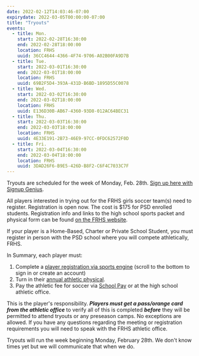 ```yaml
---
date: 2022-02-12T14:03:46-07:00
expirydate: 2022-03-05T00:00:00-07:00
title: "Tryouts"
events:
  - title: Mon.
    start: 2022-02-28T16:30:00
    end: 2022-02-28T18:00:00
    location: FRHS
    uuid: 36CC4644-4366-4F74-9706-A02B00FA9D7B
  - title: Tue.
    start: 2022-03-01T16:30:00
    end: 2022-03-01T18:00:00
    location: FRHS
    uuid: 69B2F5D4-393A-431D-B6BD-1895D55C0078
  - title: Wed.
    start: 2022-03-02T16:30:00
    end: 2022-03-02T18:00:00
    location: FRHS
    uuid: E136D30B-AB67-4360-93D8-012AC64BEC31
  - title: Thu.
    start: 2022-03-03T16:30:00
    end: 2022-03-03T18:00:00
    location: FRHS
    uuid: 4E33E191-2B73-46E9-97CC-0FDC62572F0D
  - title: Fri.
    start: 2022-03-04T16:30:00
    end: 2022-03-04T18:00:00
    location: FRHS
    uuid: 3DAD26F6-B9E5-426D-B8F2-C6F4C7033C7F
---
```


Tryouts are scheduled for the week of Monday, Feb. 28th. [Sign up here with
Signup Genius][signup].

All players interested in trying out for the FRHS girls soccer team(s) need to
register. Registration is open now. The cost is $175 for PSD enrolled students.
Registration info and links to the high school sports packet and
physical form can be found [on the FRHS website][hsregistration].

<!--more-->

If your player is a Home-Based, Charter or Private School Student, you must
register in person with the PSD school where you will compete athletically,
FRHS.

In Summary, each player must:

1. Complete a [player registration via sports engine][sports engine] (scroll to
   the bottom to sign in or create an account)
1. Turn in their [annual athletic physical][physical form].
1. Pay the athletic fee for soccer via [School Pay][pay] or at the high school
   athletic office.

This is the player's responsibility. ***Players must get a pass/orange card
from the athletic office*** to verify all of this is completed ***before***
they will be permitted to attend tryouts or any preseason camps. No exceptions
are allowed. If you have any questions regarding the meeting or registration
requirements you will need to speak with the FRHS athletic office.

Tryouts will run the week beginning Monday, February 28th. We don't know times yet
but we will communicate that when we do.

[frhs-athletics]: https://frh.psdschools.org/athletics
[hsregistration]: https://www.psdathletics.org/hsregistration
[sports engine]: https://poudreathletics.sportngin.com/register/form/475127322
[physical form]: https://www.psdschools.org/sites/default/files/PSD/athletics/Physician's_Certification_Athletics_HS%202021-2022.pdf
[forms]: https://www.psdschools.org/programs-services/athletics/high-school-athletics
[pay]: https://psdschools.schoolpay.com/
[signup]: https://www.signupgenius.com/go/10c0c4ba8ae2dabf58-lspdrop
